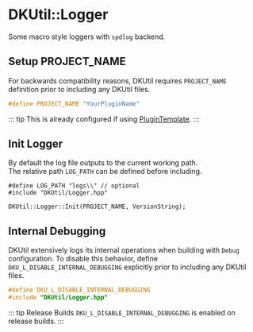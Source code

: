 # DKUtil::Logger

Some macro style loggers with `spdlog` backend.

## Setup PROJECT_NAME

For backwards compatibility reasons, DKUtil requires `PROJECT_NAME` definition prior to including any DKUtil files.

```cpp
#define PROJECT_NAME "YourPluginName"
```

::: tip 
This is already configured if using [PluginTemplate](https://github.com/gottyduke/plugintemplate). 
:::

## Init Logger

By default the log file outputs to the current working path.  
The relative path `LOG_PATH` can be defined before including.

```cpp{4}
#define LOG_PATH "logs\\" // optional
#include "DKUtil/Logger.hpp"

DKUtil::Logger::Init(PROJECT_NAME, VersionString);
```

## Internal Debugging

DKUtil extensively logs its internal operations when building with `Debug` configuration. To disable this behavior, define `DKU_L_DISABLE_INTERNAL_DEBUGGING` explicitly prior to including any DKUtil files. 

```cpp
#define DKU_L_DISABLE_INTERNAL_DEBUGGING
#include "DKUtil/Logger.hpp"
``` 

::: tip Release Builds
`DKU_L_DISABLE_INTERNAL_DEBUGGING` is enabled on release builds.
:::
